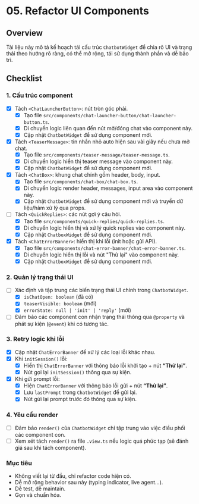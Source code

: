 # 05. Refactor UI Components

## Overview

Tài liệu này mô tả kế hoạch tái cấu trúc `ChatbotWidget` để chia rõ UI và trạng thái theo hướng rõ ràng, có thể mở rộng, tái sử dụng thành phần và dễ bảo trì.

## Checklist

### 1. Cấu trúc component

- [x] Tách `<ChatLauncherButton>`: nút tròn góc phải.
  - [x] Tạo file `src/components/chat-launcher-button/chat-launcher-button.ts`.
  - [x] Di chuyển logic liên quan đến nút mở/đóng chat vào component này.
  - [x] Cập nhật `ChatbotWidget` để sử dụng component mới.
- [x] Tách `<TeaserMessage>`: tin nhắn nhỏ auto hiện sau vài giây nếu chưa mở chat.
  - [x] Tạo file `src/components/teaser-message/teaser-message.ts`.
  - [x] Di chuyển logic hiển thị teaser message vào component này.
  - [x] Cập nhật `ChatbotWidget` để sử dụng component mới.
- [x] Tách `<ChatBox>`: khung chat chính gồm header, body, input.
  - [x] Tạo file `src/components/chat-box/chat-box.ts`.
  - [x] Di chuyển logic render header, messages, input area vào component này.
  - [x] Cập nhật `ChatbotWidget` để sử dụng component mới và truyền dữ liệu/hàm xử lý qua props.
- [ ] Tách `<QuickReplies>`: các nút gợi ý câu hỏi.
  - [x] Tạo file `src/components/quick-replies/quick-replies.ts`.
  - [x] Di chuyển logic hiển thị và xử lý quick replies vào component này.
  - [x] Cập nhật `ChatboxWidget` để sử dụng component mới.
- [x] Tách `<ChatErrorBanner>`: hiển thị khi lỗi (init hoặc gửi API).
  - [x] Tạo file `src/components/chat-error-banner/chat-error-banner.ts`.
  - [x] Di chuyển logic hiển thị lỗi và nút "Thử lại" vào component này.
  - [x] Cập nhật `ChatboxWidget` để sử dụng component mới.

### 2. Quản lý trạng thái UI

- [ ] Xác định và tập trung các biến trạng thái UI chính trong `ChatbotWidget`.
  - [x] `isChatOpen: boolean` (đã có)
  - [x] `teaserVisible: boolean` (mới)
  - [x] `errorState: null | 'init' | 'reply'` (mới)
- [ ] Đảm bảo các component con nhận trạng thái thông qua `@property` và phát sự kiện (`@event`) khi có tương tác.

### 3. Retry logic khi lỗi

- [x] Cập nhật `ChatErrorBanner` để xử lý các loại lỗi khác nhau.
- [x] Khi `initSession()` lỗi:
  - [x] Hiển thị `ChatErrorBanner` với thông báo lỗi khởi tạo + nút **“Thử lại”**.
  - [x] Nút gọi lại `initSession()` thông qua sự kiện.
- [x] Khi gửi prompt lỗi:
  - [x] Hiện `ChatErrorBanner` với thông báo lỗi gửi + nút **“Thử lại”**.
  - [x] Lưu `lastPrompt` trong `ChatbotWidget` để gửi lại.
  - [x] Nút gửi lại prompt trước đó thông qua sự kiện.

### 4. Yêu cầu render

- [ ] Đảm bảo `render()` của `ChatbotWidget` chỉ tập trung vào việc điều phối các component con.
- [ ] Xem xét tách `render()` ra file `.view.ts` nếu logic quá phức tạp (sẽ đánh giá sau khi tách component).

### Mục tiêu

- Không viết lại từ đầu, chỉ refactor code hiện có.
- Dễ mở rộng behavior sau này (typing indicator, live agent…).
- Dễ test, dễ maintain.
- Gọn và chuẩn hóa.
